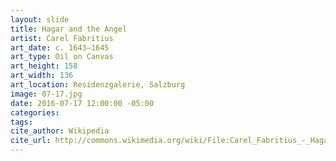 ```yaml
---
layout: slide
title: Hagar and the Angel
artist: Carel Fabritius
art_date: c. 1643–1645
art_type: Oil on Canvas
art_height: 158
art_width: 136
art_location: Residenzgalerie, Salzburg
image: 07-17.jpg
date: 2016-07-17 12:00:00 -05:00
categories:
tags:
cite_author: Wikipedia
cite_url: http://commons.wikimedia.org/wiki/File:Carel_Fabritius_-_Hagar_and_the_Angel_-_WGA07722.jpg
---
```

